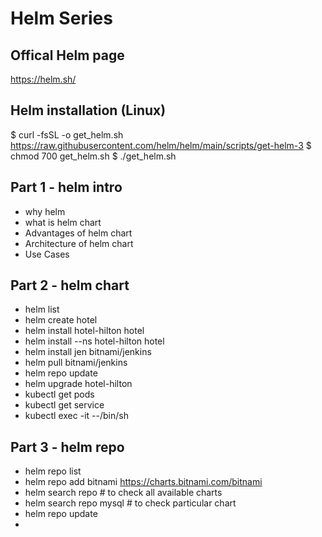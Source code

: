 # Helm Series

## Offical Helm page 

https://helm.sh/

## Helm installation (Linux)

$ curl -fsSL -o get_helm.sh https://raw.githubusercontent.com/helm/helm/main/scripts/get-helm-3
$ chmod 700 get_helm.sh
$ ./get_helm.sh

## Part 1 - helm intro 

- why helm
- what is helm chart
- Advantages of helm chart
- Architecture of helm chart
- Use Cases
   
## Part 2 - helm chart 

- helm list 
- helm create hotel 
- helm install hotel-hilton hotel
- helm install --ns hotel-hilton hotel
- helm install jen bitnami/jenkins 
- helm pull bitnami/jenkins 
- helm repo update 
- helm upgrade hotel-hilton 
- kubectl get pods
- kubectl get service
- kubectl exec <pod-name> -it --/bin/sh

## Part 3 - helm repo 

- helm repo list 
- helm repo add bitnami https://charts.bitnami.com/bitnami
- helm search repo # to check all available charts 
- helm search repo mysql # to check particular chart 
- helm repo update
- 






